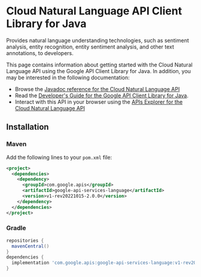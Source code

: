 # Cloud Natural Language API Client Library for Java

Provides natural language understanding technologies, such as sentiment analysis, entity recognition, entity sentiment analysis, and other text annotations, to developers.

This page contains information about getting started with the Cloud Natural Language API
using the Google API Client Library for Java. In addition, you may be interested
in the following documentation:

* Browse the [Javadoc reference for the Cloud Natural Language API][javadoc]
* Read the [Developer's Guide for the Google API Client Library for Java][google-api-client].
* Interact with this API in your browser using the [APIs Explorer for the Cloud Natural Language API][api-explorer]

## Installation

### Maven

Add the following lines to your `pom.xml` file:

```xml
<project>
  <dependencies>
    <dependency>
      <groupId>com.google.apis</groupId>
      <artifactId>google-api-services-language</artifactId>
      <version>v1-rev20221015-2.0.0</version>
    </dependency>
  </dependencies>
</project>
```

### Gradle

```gradle
repositories {
  mavenCentral()
}
dependencies {
  implementation 'com.google.apis:google-api-services-language:v1-rev20221015-2.0.0'
}
```

[javadoc]: https://googleapis.dev/java/google-api-services-language/latest/index.html
[google-api-client]: https://github.com/googleapis/google-api-java-client/
[api-explorer]: https://developers.google.com/apis-explorer/#p/language/v1/
